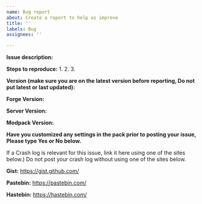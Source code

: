 ```yaml
---
name: Bug report
about: Create a report to help us improve
title: ''
labels: Bug
assignees: ''

---
```


**Issue description:**

 

 
**Steps to reproduce:**
1.
2.
3.

 
**Version (make sure you are on the latest version before reporting, Do not put latest or last updated):**

**Forge Version:**



**Server Version:**



**Modpack Version:**




**Have you customized any settings in the pack prior to posting your issue, Please type Yes or No below.**

 
If a  Crash log is relevant for this issue, link it here using one of the sites below.)
Do not post your crash log without using one of the sites below.

 

**Gist:** https://gist.github.com/

**Pastebin:** https://pastebin.com/

**Hastebin:** https://hastebin.com/
